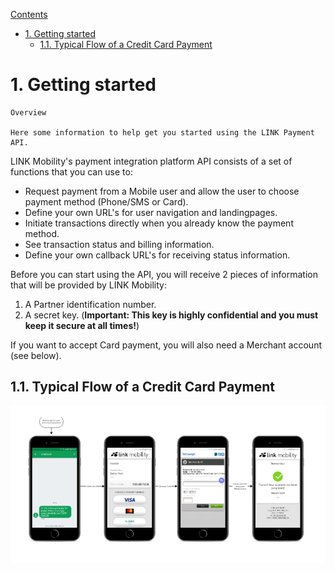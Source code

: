 [Contents](#content-id)
- [1. Getting started](#1-Getting-started)
  - [1.1. Typical Flow of a Credit Card Payment](#11-Typical-Flow-of-a-Credit-Card-Payment)



<a id="getting-started" name="getting-started"></a>
# 1. Getting started


```
Overview

Here some information to help get you started using the LINK Payment API.

```

LINK Mobility's payment integration platform API consists of a set of functions that you can use to:

* Request payment from a Mobile user and allow the user to choose payment method (Phone/SMS or Card).
* Define your own URL's for user navigation and landingpages.
* Initiate transactions directly when you already know the payment method.
* See transaction status and billing information.
* Define your own callback URL's for receiving status information.
  
Before you can start using the API, you will receive 2 pieces of information that will be provided by LINK Mobility:

1. A Partner identification number.
2. A secret key. (**Important: This key is highly confidential and you must keep it secure at all times!**)

If you want to accept Card payment, you will also need a Merchant account (see below).


<a id="typical-flow-of-a-credit-card-payment" name="typical-flow-of-a-credit-card-payment"></a>
## 1.1. Typical Flow of a Credit Card Payment

![Flow](https://raw.githubusercontent.com/torarnev/docs/master/docs/samples/images/start1.png)


